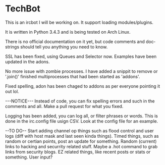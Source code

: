 # TechBot

This is an ircbot I will be working on. It support loading modules/plugins. 

It is written in Python 3.4.3 and is being tested on Arch Linux.

There is no official documentation on it yet, but code comments and doc-strings should tell you anything
you need to know.

SSL has been fixed, using Queues and Selector now. Examples have been updated in the adons.

No more issue with zombie processes. I have added a snippit to remove or '.join()' finished
multiprocesses that had been started as 'addons'.

Fixed spelling, adon has been chaged to addons as per everyone pointing it out lol.

---NOTICE---
Instead of code, you can fix spelling errors and such in the comments and all. Make a pull request
for what you fixed.

Logging has been added, you can log all, or filter phrases or words. This is done in the irc.config file
usign CSV. Look at the config file for an example.

--TO DO--
Start adding channel op things such as flood control and user logs (diff with host mask and last seen kinda things).
Timed things, such as random or certian points, post an update for something.
Random (current) links to hacking and securrity related stuff. Maybe a .hot command to grab links from security blogs.
EZ related things, like recent posts or stats or something.
User input?
